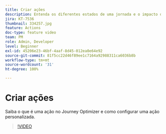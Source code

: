 ```yaml
---
title: Criar ações
description: Entenda os diferentes estados de uma jornada e o impacto da publicação.
jira: KT-7536
thumbnail: 334257.jpg
feature: Actions
doc-type: feature video
team: PM
role: Admin, Developer
level: Beginner
exl-id: 45206e23-46bf-4aaf-8d45-012ea0e64e92
source-git-commit: 81f5cc22d46f89ee1c7164a92988311ca6036b8b
workflow-type: tm+mt
source-wordcount: '31'
ht-degree: 100%

---
```


# Criar ações

Saiba o que é uma ação no Journey Optimizer e como configurar uma ação personalizada.

>[!VIDEO](https://video.tv.adobe.com/v/334257?quality=12&learn=on)
